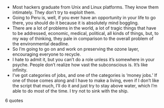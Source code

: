  - Most hackers graduate from Unix and Linux platforms. They know them intimately. They don’t try to exploit them.
 - Going to Peru is, well, if you ever have an opportunity in your life to go there, you should do it because it is absolutely mind boggling.
 - There are a lot of problems in the world, a lot of tragic things that have to be addressed, economic, medical, political, all kinds of things, but, to my way of thinking, they pale in comparison to the overall problem of the environmental deadline.
 - So I’m going to go on and work on preserving the ozone layer, encouraging everyone to recycle.
 - I hate to admit it, but you can’t do a role unless it’s somewhere in your psyche. People don’t realize how vast the subconscious is. It’s like infinity.
 - I’ve got categories of jobs, and one of the categories is ‘money jobs.’ If one of those comes along and I have to make a living, even if I don’t like the script that much, I’ll do it and just try to stay above water, which I’m able to do most of the time. I try not to sink with the ship.

6 quotes